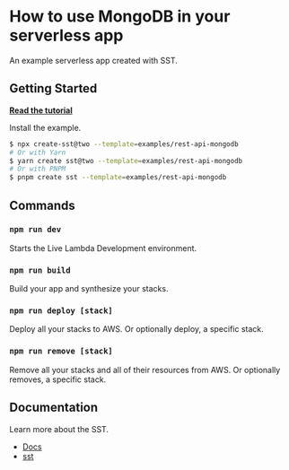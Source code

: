 # How to use MongoDB in your serverless app

An example serverless app created with SST.

## Getting Started

[**Read the tutorial**](https://sst.dev/examples/how-to-use-mongodb-in-your-serverless-app.html)

Install the example.

```bash
$ npx create-sst@two --template=examples/rest-api-mongodb
# Or with Yarn
$ yarn create sst@two --template=examples/rest-api-mongodb
# Or with PNPM
$ pnpm create sst --template=examples/rest-api-mongodb
```

## Commands

### `npm run dev`

Starts the Live Lambda Development environment.

### `npm run build`

Build your app and synthesize your stacks.

### `npm run deploy [stack]`

Deploy all your stacks to AWS. Or optionally deploy, a specific stack.

### `npm run remove [stack]`

Remove all your stacks and all of their resources from AWS. Or optionally removes, a specific stack.

## Documentation

Learn more about the SST.

- [Docs](https://docs.sst.dev/)
- [sst](https://docs.sst.dev/packages/sst)
